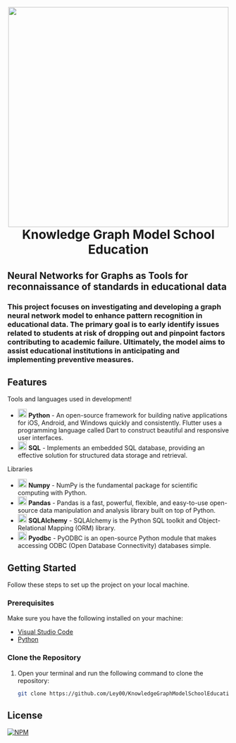 <h1 align="center">
  <br>
    <img src="https://github.com/Ley00/KnowledgeGraphModelSchoolEducation/assets/30672542/30067a7d-c59b-4ccf-a40c-7323af97d71d" width="500">
  <br>
  Knowledge Graph Model School Education
</h1>
<h2>
  Neural Networks for Graphs as Tools for reconnaissance of standards in educational data
</h2>
<h3>
  This project focuses on investigating and developing a graph neural network model to enhance pattern recognition in educational data. The primary goal is to early identify issues related to students at risk of dropping out and pinpoint factors contributing to academic failure. Ultimately, the model aims to assist educational institutions in anticipating and implementing preventive measures.
</h3>

## Features

Tools and languages used in development!

- <img src="https://github.com/Ley00/KnowledgeGraphModelSchoolEducation/assets/30672542/ae5246a8-1425-4286-8ed3-946178a48944" height="20"> **Python** - An open-source framework for building native applications for iOS, Android, and Windows quickly and consistently. Flutter uses a programming language called Dart to construct beautiful and responsive user interfaces.
- <img src="https://github.com/LVDSistemas/Aplicativo-2.1/assets/132093842/dc35dac0-19a3-48d1-af6a-e459163b2527" height="20"> **SQL** - Implements an embedded SQL database, providing an effective solution for structured data storage and retrieval.

Libraries

- <img src="https://github.com/Ley00/KnowledgeGraphModelSchoolEducation/assets/30672542/ef13c302-83e6-478b-9485-91d65d214a90" height="20"> **Numpy** - NumPy is the fundamental package for scientific computing with Python.
- <img src="https://github.com/Ley00/KnowledgeGraphModelSchoolEducation/assets/30672542/f6714fa0-da9c-4941-adc4-33e655aa9b9d" height="20"> **Pandas** - Pandas is a fast, powerful, flexible, and easy-to-use open-source data manipulation and analysis library built on top of Python.
- <img src="https://github.com/Ley00/KnowledgeGraphModelSchoolEducation/assets/30672542/d3295ad3-5dbe-4dad-bb2b-6431c1beb8b7" height="20"> **SQLAlchemy** - SQLAlchemy is the Python SQL toolkit and Object-Relational Mapping (ORM) library.
- <img src="https://github.com/Ley00/KnowledgeGraphModelSchoolEducation/assets/30672542/6248da89-8e9a-46e9-addb-5a9afc1574fa" height="20"> **Pyodbc** - PyODBC is an open-source Python module that makes accessing ODBC (Open Database Connectivity) databases simple.

## Getting Started

Follow these steps to set up the project on your local machine.

### Prerequisites

Make sure you have the following installed on your machine:

- [Visual Studio Code](https://code.visualstudio.com/)
- [Python](https://www.python.org/)

### Clone the Repository

1. Open your terminal and run the following command to clone the repository:
   ```bash
   git clone https://github.com/Ley00/KnowledgeGraphModelSchoolEducation.git

## License

[![NPM](https://img.shields.io/npm/l/react)](https://github.com/Ley00/KnowledgeGraphModelSchoolEducation/blob/main/LICENSE)
